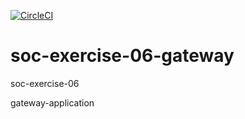 [![CircleCI](https://circleci.com/gh/I2occat/soc-exercise-06-gateway.svg?style=svg)](https://app.circleci.com/pipelines/github/I2occat/soc-exercise-06-gateway)
# soc-exercise-06-gateway
soc-exercise-06

gateway-application
